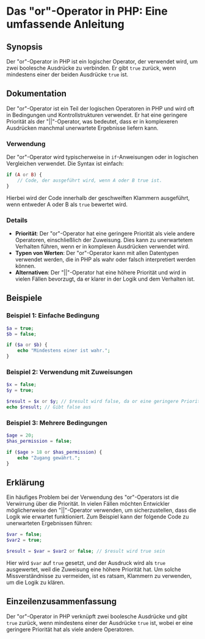 <!--
Meta Description: # Das "or"-Operator in PHP: Eine umfassende Anleitung ## Synopsis Der "or"-Operator in PHP ist ein logischer Operator, der verwendet wird, um zwei boo...
Meta Keywords: der, wird, true, operator, php
-->

# Das "or"-Operator in PHP: Eine umfassende Anleitung

## Synopsis
Der "or"-Operator in PHP ist ein logischer Operator, der verwendet wird, um zwei boolesche Ausdrücke zu verbinden. Er gibt `true` zurück, wenn mindestens einer der beiden Ausdrücke `true` ist.

## Dokumentation
Der "or"-Operator ist ein Teil der logischen Operatoren in PHP und wird oft in Bedingungen und Kontrollstrukturen verwendet. Er hat eine geringere Priorität als der "||"-Operator, was bedeutet, dass er in komplexeren Ausdrücken manchmal unerwartete Ergebnisse liefern kann.

### Verwendung
Der "or"-Operator wird typischerweise in `if`-Anweisungen oder in logischen Vergleichen verwendet. Die Syntax ist einfach:

```php
if (A or B) {
    // Code, der ausgeführt wird, wenn A oder B true ist.
}
```

Hierbei wird der Code innerhalb der geschweiften Klammern ausgeführt, wenn entweder A oder B als `true` bewertet wird.

### Details
- **Priorität**: Der "or"-Operator hat eine geringere Priorität als viele andere Operatoren, einschließlich der Zuweisung. Dies kann zu unerwartetem Verhalten führen, wenn er in komplexen Ausdrücken verwendet wird.
- **Typen von Werten**: Der "or"-Operator kann mit allen Datentypen verwendet werden, die in PHP als wahr oder falsch interpretiert werden können.
- **Alternativen**: Der "||"-Operator hat eine höhere Priorität und wird in vielen Fällen bevorzugt, da er klarer in der Logik und dem Verhalten ist.

## Beispiele
### Beispiel 1: Einfache Bedingung
```php
$a = true;
$b = false;

if ($a or $b) {
    echo "Mindestens einer ist wahr.";
}
```

### Beispiel 2: Verwendung mit Zuweisungen
```php
$x = false;
$y = true;

$result = $x or $y; // $result wird false, da or eine geringere Priorität hat
echo $result; // Gibt false aus
```

### Beispiel 3: Mehrere Bedingungen
```php
$age = 20;
$has_permission = false;

if ($age > 18 or $has_permission) {
    echo "Zugang gewährt.";
}
```

## Erklärung
Ein häufiges Problem bei der Verwendung des "or"-Operators ist die Verwirrung über die Priorität. In vielen Fällen möchten Entwickler möglicherweise den "||"-Operator verwenden, um sicherzustellen, dass die Logik wie erwartet funktioniert. Zum Beispiel kann der folgende Code zu unerwarteten Ergebnissen führen:

```php
$var = false;
$var2 = true;

$result = $var = $var2 or false; // $result wird true sein
```

Hier wird `$var` auf `true` gesetzt, und der Ausdruck wird als `true` ausgewertet, weil die Zuweisung eine höhere Priorität hat. Um solche Missverständnisse zu vermeiden, ist es ratsam, Klammern zu verwenden, um die Logik zu klären.

## Einzeilenzusammenfassung
Der "or"-Operator in PHP verknüpft zwei boolesche Ausdrücke und gibt `true` zurück, wenn mindestens einer der Ausdrücke `true` ist, wobei er eine geringere Priorität hat als viele andere Operatoren.